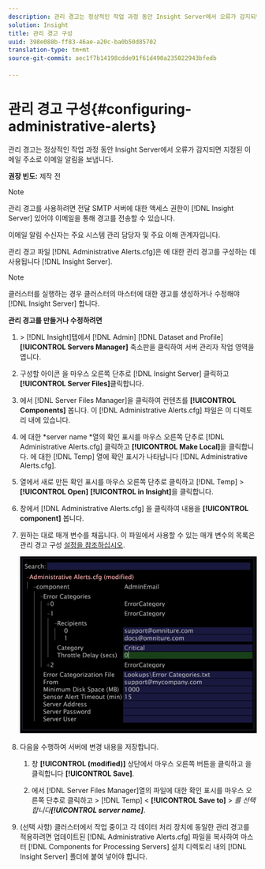 ```yaml
---
description: 관리 경고는 정상적인 작업 과정 동안 Insight Server에서 오류가 감지되면 지정된 이메일 주소로 이메일 알림을 보냅니다.
solution: Insight
title: 관리 경고 구성
uuid: 398e088b-ff83-46ae-a20c-ba0b50d85702
translation-type: tm+mt
source-git-commit: aec1f7b14198cdde91f61d490a235022943bfedb

---
```



# 관리 경고 구성{#configuring-administrative-alerts}

관리 경고는 정상적인 작업 과정 동안 Insight Server에서 오류가 감지되면 지정된 이메일 주소로 이메일 알림을 보냅니다.

**권장 빈도:** 제작 전

>[!NOTE]
>
>관리 경고를 사용하려면 전달 SMTP 서버에 대한 액세스 권한이 [!DNL Insight Server] 있어야 이메일을 통해 경고를 전송할 수 있습니다.

이메일 알림 수신자는 주요 시스템 관리 담당자 및 주요 이해 관계자입니다.

관리 경고 파일 [!DNL Administrative Alerts.cfg]은 에 대한 관리 경고를 구성하는 데 사용됩니다 [!DNL Insight Server].

>[!NOTE]
>
>클러스터를 실행하는 경우 클러스터의 마스터에 대한 경고를 생성하거나 수정해야 [!DNL Insight Server] 합니다.

**관리 경고를 만들거나 수정하려면**

1. &#x200B;> [!DNL Insight]탭에서 [!DNL Admin] [!DNL Dataset and Profile] **[!UICONTROL Servers Manager]** 축소판을 클릭하여 서버 관리자 작업 영역을 엽니다.
1. 구성할 아이콘 을 마우스 오른쪽 단추로 [!DNL Insight Server] 클릭하고 **[!UICONTROL Server Files]**&#x200B;클릭합니다.
1. 에서 [!DNL Server Files Manager]을 클릭하여 컨텐츠를 **[!UICONTROL Components]** 봅니다. 이 [!DNL Administrative Alerts.cfg] 파일은 이 디렉토리 내에 있습니다.
1. 에 대한 *server name *열의 확인 표시를 마우스 오른쪽 단추로 [!DNL Administrative Alerts.cfg] 클릭하고 **[!UICONTROL Make Local]**&#x200B;을 클릭합니다. 에 대한 [!DNL Temp] 열에 확인 표시가 나타납니다 [!DNL Administrative Alerts.cfg].
1. 열에서 새로 만든 확인 표시를 마우스 오른쪽 단추로 클릭하고 [!DNL Temp] > **[!UICONTROL Open]** **[!UICONTROL in Insight]**&#x200B;을 클릭합니다.
1. 창에서 [!DNL Administrative Alerts.cfg] 을 클릭하여 내용을 **[!UICONTROL component]** 봅니다.
1. 원하는 대로 매개 변수를 채웁니다. 이 파일에서 사용할 수 있는 매개 변수의 목록은 관리 경고 구성 [설정을 참조하십시오](../../../home/c-inst-svr/c-cfg-stgs-ref/c-admin-alts-cfg-stgs.md#concept-14c3c3ed797f47c5900ec04cae2fc491).

   ![단계 정보](assets/cfg_adminalerts_examplevalues.png)

1. 다음을 수행하여 서버에 변경 내용을 저장합니다.

   1. 창 **[!UICONTROL (modified)]** 상단에서 마우스 오른쪽 버튼을 클릭하고 을 클릭합니다 **[!UICONTROL Save]**.

   1. 에서 [!DNL Server Files Manager]열의 파일에 대한 확인 표시를 마우스 오른쪽 단추로 클릭하고 > [!DNL Temp] &lt; **[!UICONTROL Save to]** > *를 선택합니다&#x200B;**[!UICONTROL server name]***.

1. (선택 사항) 클러스터에서 작업 중이고 각 데이터 처리 장치에 동일한 관리 경고를 적용하려면 업데이트된 [!DNL Administrative Alerts.cfg] 파일을 복사하여 마스터 [!DNL Components for Processing Servers] 설치 디렉토리 내의 [!DNL Insight Server] 폴더에 붙여 넣어야 합니다.
